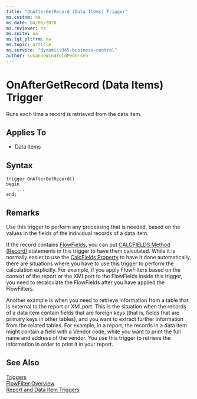 ```yaml
---
title: "OnAfterGetRecord (Data Items) Trigger"
ms.custom: na
ms.date: 04/01/2020
ms.reviewer: na
ms.suite: na
ms.tgt_pltfrm: na
ms.topic: article
ms.service: "dynamics365-business-central"
author: SusanneWindfeldPedersen
---
```



# OnAfterGetRecord (Data Items) Trigger
Runs each time a record is retrieved from the data item.  

## Applies To  
- Data items  

## Syntax  
```  
trigger OnAfterGetRecord()
begin
    ...
end;
``` 

## Remarks  
 Use this trigger to perform any processing that is needed, based on the values in the fields of the individual records of a data item.  

 If the record contains [FlowFields](../devenv-flowfields.md), you can put [CALCFIELDS Method \(Record\)](../methods/devenv-calcfields-method-record.md) statements in this trigger to have them calculated. While it is normally easier to use the [CalcFields Property](../properties/devenv-calcfields-property.md) to have it done automatically, there are situations where you have to use this trigger to perform the calculation explicitly. For example, if you apply FlowFilters based on the context of the report or the XMLport to the FlowFields inside this trigger, you need to recalculate the FlowFields after you have applied the FlowFilters.  

 Another example is when you need to retrieve information from a table that is external to the report or XMLport. This is the situation when the records of a data item contain fields that are foreign keys \(that is, fields that are primary keys in other tables\), and you want to extract further information from the related tables. For example, in a report, the records in a data item might contain a field with a Vendor code, while you want to print the full name and address of the vendor. You use this trigger to retrieve the information in order to print it in your report.  

## See Also  
 [Triggers](devenv-triggers.md)   
 [FlowFilter Overview](../devenv-flowfilter-overview.md)  
 [Report and Data Item Triggers](devenv-report-and-data-item-triggers.md)  